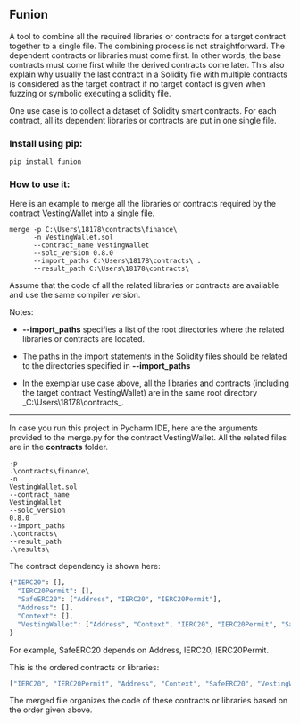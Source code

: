## Funion ##

A tool to combine all the required libraries or contracts for a target contract together to a single file. The combining process is not straightforward. The dependent contracts or libraries must come first. In other words, the base contracts must come first while the derived contracts come later. This also explain why usually the last contract in a Solidity file with multiple contracts is considered as the target contract if no target contact is given when fuzzing or symbolic executing a solidity file.

One use case is to collect a dataset of Solidity smart contracts. For each contract, all its dependent libraries or contracts are put in one single file.

### Install using pip: ###
```
pip install funion
```

### How to use it: ###

Here is an example to merge all the libraries or contracts required by the contract VestingWallet into a single file.
```commandline
merge -p C:\Users\18178\contracts\finance\
      -n VestingWallet.sol
      --contract_name VestingWallet
      --solc_version 0.8.0
      --import_paths C:\Users\18178\contracts\ .
      --result_path C:\Users\18178\contracts\
```
Assume that the code of all the related libraries or contracts are available and use the same compiler version.

Notes:
- **--import_paths** specifies a list of the root directories where the related libraries or contracts are located.

- The paths in the import statements in the Solidity files should be related to the directories specified in **--import_paths**

- In the exemplar use case above, all the libraries and contracts (including the target contract VestingWallet) are in the same root directory _C:\Users\18178\contracts\_. 

**<hr>**
In case you run this project in Pycharm IDE, here are the arguments provided to the merge.py for the contract VestingWallet. All the related files are in the **contracts** folder.
```commandline
-p
.\contracts\finance\
-n
VestingWallet.sol
--contract_name
VestingWallet
--solc_version
0.8.0
--import_paths
.\contracts\
--result_path
.\results\
```

The contract dependency is shown here:
```python
{"IERC20": [], 
  "IERC20Permit": [], 
  "SafeERC20": ["Address", "IERC20", "IERC20Permit"], 
  "Address": [], 
  "Context": [], 
  "VestingWallet": ["Address", "Context", "IERC20", "IERC20Permit", "SafeERC20"]
}
```
For example, SafeERC20 depends on Address, IERC20, IERC20Permit.


This is the ordered contracts or libraries:
```python
["IERC20", "IERC20Permit", "Address", "Context", "SafeERC20", "VestingWallet"]
```

The merged file organizes the code of these contracts or libraries based on the order given above.